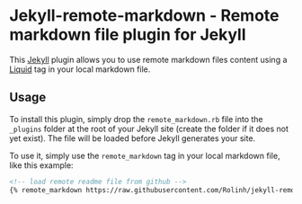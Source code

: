 # Jekyll-remote-markdown - Remote markdown file plugin for Jekyll

This [Jekyll](http://jekyllrb.com/) plugin allows you to use remote markdown
files content using a [Liquid](http://liquidmarkup.org/) tag in your local
markdown file.

## Usage

To install this plugin, simply drop the `remote_markdown.rb` file into the
`_plugins` folder at the root of your Jekyll site (create the folder if it does
not yet exist). The file will be loaded before Jekyll generates your site.

To use it, simply use the `remote_markdown` tag in your local markdown file,
like this example:

```Markdown
<!-- load remote readme file from github -->
{% remote_markdown https://raw.githubusercontent.com/Rolinh/jekyll-remote-markdown/master/README.md %}
```
